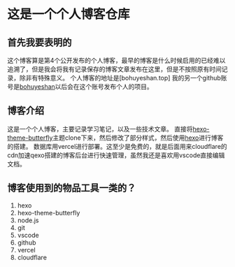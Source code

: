 # 这是一个个人博客仓库
## 首先我要表明的
这个博客算是第4个公开发布的个人博客，最早的博客是什么时候启用的已经难以追溯了，但是我会将我有记录保存的博客文章发布在这里，但是不按照原有时间记录，除非有特殊意义。
个人博客的地址是[bohuyeshan.top]
我的另一个github账号是[bohuyeshan](https://github.com/bohuyeshan)以后会在这个账号发布个人的项目。
## 博客介绍
这是一个个人博客，主要记录学习笔记，以及一些技术文章。
直接将[hexo-theme-butterfly](https://github.com/jerryc127/hexo-theme-butterfly)主题clone下来，然后修改了部分样式，然后使用[hexo](https://hexo.io/zh-cn/)进行博客的搭建。
数据库用vercel进行部署。这至少是免费的，就是后面用来cloudflare的cdn加速qexo搭建的博客后台进行快速管理，虽然我还是喜欢用vscode直接编辑文档。

## 博客使用到的物品工具一类的？
1. hexo
2. hexo-theme-butterfly
3. node.js
4. git
5. vscode
6. github
7. vercel
8. cloudflare
